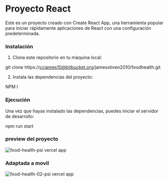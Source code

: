 #  Proyecto React

Este es un proyecto creado con Create React App, una herramienta popular para iniciar rápidamente aplicaciones de React con una configuración predeterminada.



### Instalación

1. Clona este repositorio en tu máquina local:

git clone https://ccjames10@bitbucket.org/jamesstiven2010/foodhealth.git


2. Instala las dependencias del proyecto:

NPM I 


### Ejecución

Una vez que hayas instalado las dependencias, puedes iniciar el servidor de desarrollo:

npm run start 

### preview del proyecto
![food-health-psi vercel app](https://github.com/jamesDev10/Food-Health/assets/56393379/fbcfdae8-6141-4f7c-9d4e-3717459d9b59)

### Adaptada a movil
![food-health-02-psi vercel app](https://github.com/jamesDev10/Food-Health/assets/56393379/197a54fa-575a-484b-bbb6-a00e35894e28)



